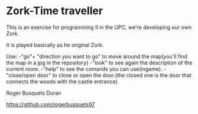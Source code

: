 # Zork-Time traveller
This is an exercise for programming II in the UPC, we're developing our own Zork.

It is played basically as he original Zork. 

Use:
-"go"+ "direction you want to go" to move around the map(you'll find the map in a jpg in the repository)
-"look" to see again the description of the current room.
-"help" to see the comands you can use(ingame).
-"close/open door" to close or open the door.(the closed one is the door that connects the woods with the castle entrance)

Roger Busquets Duran

https://github.com/rogerbusquets97
